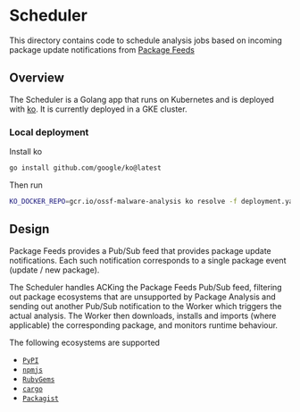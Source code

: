 # Scheduler

This directory contains code to schedule analysis jobs based on incoming package update
notifications from [Package Feeds](https://github.com/ossf/package-feeds)

## Overview

The Scheduler is a Golang app that runs on Kubernetes and is deployed with [ko](https://github.com/google/ko).
It is currently deployed in a GKE cluster.

### Local deployment

Install ko

```bash
go install github.com/google/ko@latest
```

Then run

```bash
KO_DOCKER_REPO=gcr.io/ossf-malware-analysis ko resolve -f deployment.yaml | kubectl apply -f -
```

## Design

Package Feeds provides a Pub/Sub feed that provides package update notifications.
Each such notification corresponds to a single package event (update / new package).

The Scheduler handles ACKing the Package Feeds Pub/Sub feed, filtering out package ecosystems that are unsupported by Package Analysis and sending out another Pub/Sub notification to the Worker which triggers the actual analysis. The Worker then downloads, installs and imports (where applicable) the corresponding package, and monitors runtime behaviour.

The following ecosystems are supported
- [`PyPI`](https://pypi.org/)
- [`npmjs`](https://registry.npmjs.org/)
- [`RubyGems`](https://rubygems.org/)
- [`cargo`](https://crates.io/)
- [`Packagist`](https://packagist.org/)
